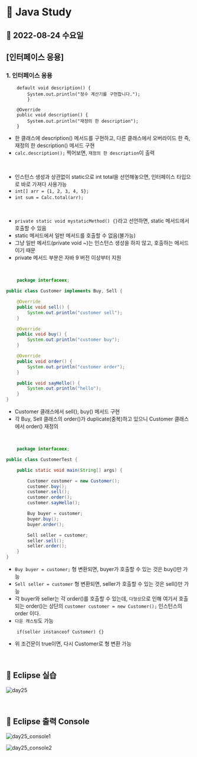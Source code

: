 # 📌 Java Study

## 🔸 2022-08-24 수요일

## [인터페이스 응용]

### 1. 인터페이스 응용

```
    default void description() {
        System.out.println("정수 계산기를 구현합니다.");
        }
```

```
    @Override
	public void description() {
		System.out.println("재정의 한 description");
	}
```

- 한 클래스에 description() 메서드를 구현하고, 다른 클래스에서 오버라이드 한 즉, 재정의 한 description() 메서드 구현
- `calc.description();` 찍어보면, `재정의 한 description`이 출력

<br>

- 인스턴스 생성과 상관없이 static으로 int total을 선언해놓으면, 인터페이스 타입으로 바로 가져다 사용가능
- `int[] arr = {1, 2, 3, 4, 5};`
- `int sum = Calc.total(arr);`

<br>

- `private static void mystaticMethod() {}`라고 선언하면, static 메서드에서 호출할 수 있음
- static 메서드에서 일반 메서드를 호출할 수 없음(불가능)
- 그냥 일반 메서드(private void ~)는 인스턴스 생성을 하지 않고, 호출하는 메서드이기 때문
- private 메서드 부분은 자바 9 버전 이상부터 지원

<br>

```java
    package interfaceex;

public class Customer implements Buy, Sell {

    @Override
    public void sell() {
        System.out.println("customer sell");
    }

    @Override
    public void buy() {
        System.out.println("customer buy");
    }

    @Override
    public void order() {
        System.out.println("customer order");
    }

    public void sayHello() {
        System.out.println("hello");
    }
}
```

- Customer 클래스에서 sell(), buy() 메서드 구현
- 각 Buy, Sell 클래스의 order()가 duplicate(중복)하고 있으니 Customer 클래스에서 order() 재정의

<br>

```java
    package interfaceex;

public class CustomerTest {

    public static void main(String[] args) {

        Customer customer = new Customer();
        customer.buy();
        customer.sell();
        customer.order();
        customer.sayHello();

        Buy buyer = customer;
        buyer.buy();
        buyer.order();

        Sell seller = customer;
        seller.sell();
        seller.order();
    }
}
```

- `Buy buyer = customer;` 형 변환되면, buyer가 호출할 수 있는 것은 buy()만 가능
- `Sell seller = customer` 형 변환되면, seller가 호출할 수 있는 것은 sell()만 가능
- 각 buyer와 seller는 각 order()를 호출할 수 있는데, `다형성`으로 인해 여기서 호출되는 order()는 상단의 `customer customer = new Customer();` 인스턴스의
  order 이다.
- `다운 캐스팅`도 가능

```
    if(seller instanceof Customer) {}
```

- 위 조건문이 true이면, 다시 Customer로 형 변환 가능

<br>

## 🔖 Eclipse 실습

![day25](https://user-images.githubusercontent.com/79084294/186693423-ef9e01b9-43d3-4d30-9f33-b9d8d3f044a2.png)

<br>

## 🔖 Eclipse 출력 Console

![day25_console1](https://user-images.githubusercontent.com/79084294/186693434-0cbd941c-eab7-400a-9603-a04d50f02739.png)

![day25_console2](https://user-images.githubusercontent.com/79084294/186693439-93a3e6d6-1140-435e-aec8-318a59ebdf6d.png)
